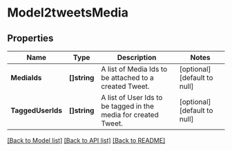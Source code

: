 # Model2tweetsMedia

## Properties
Name | Type | Description | Notes
------------ | ------------- | ------------- | -------------
**MediaIds** | **[]string** | A list of Media Ids to be attached to a created Tweet. | [optional] [default to null]
**TaggedUserIds** | **[]string** | A list of User Ids to be tagged in the media for created Tweet. | [optional] [default to null]

[[Back to Model list]](../README.md#documentation-for-models) [[Back to API list]](../README.md#documentation-for-api-endpoints) [[Back to README]](../README.md)

